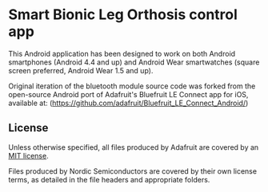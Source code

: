 # Smart Bionic Leg Orthosis control app



This Android application has been designed to work on both Android smartphones (Android 4.4 and up) and Android Wear smartwatches (square screen preferred, Android Wear 1.5 and up).

Original iteration of the bluetooth module source code was forked from the open-source Android port of Adafruit's Bluefruit LE Connect app for iOS, available at: (https://github.com/adafruit/Bluefruit_LE_Connect_Android/)


## License

Unless otherwise specified, all files produced by Adafruit are covered by an [MIT license](https://github.com/adafruit/Bluefruit_LE_Connect_Android/blob/master/license.txt).  

Files produced by Nordic Semiconductors are covered by their own license terms, as detailed in the file headers and appropriate folders.
